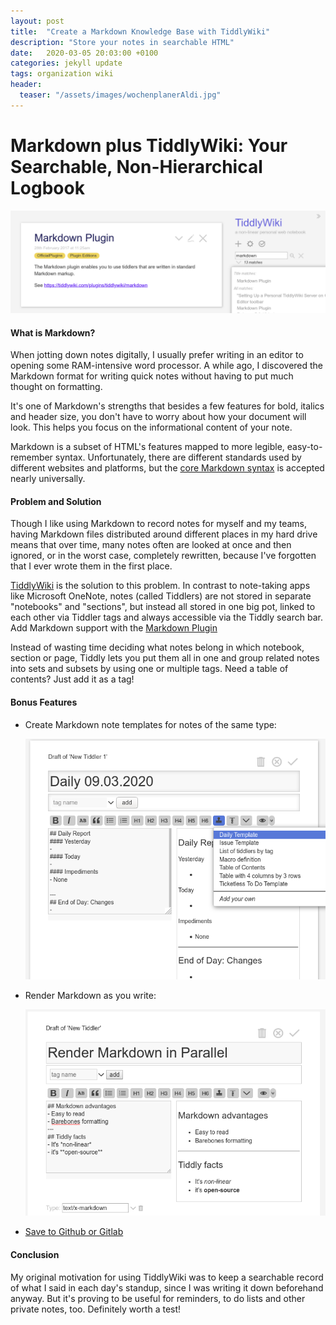 ```yaml
---
layout: post
title:  "Create a Markdown Knowledge Base with TiddlyWiki"
description: "Store your notes in searchable HTML"
date:   2020-03-05 20:03:00 +0100
categories: jekyll update
tags: organization wiki
header:
  teaser: "/assets/images/wochenplanerAldi.jpg"
---
```

# Markdown plus TiddlyWiki: Your Searchable, Non-Hierarchical Logbook

![screenshotTIddly](/assets/images/tiddly.png)

#### What is Markdown?

When jotting down notes digitally, I usually prefer writing in an editor to opening some RAM-intensive word processor. A while ago, I discovered the Markdown format for writing quick notes without having to put much thought on formatting.

It's one of Markdown's strengths that besides a few features for bold, italics and header size, you don't have to worry about how your document will look. This helps you focus on the informational content of your note.

Markdown is a subset of HTML's features mapped to more legible, easy-to-remember syntax. Unfortunately, there are different standards used by different websites and platforms, but the [core Markdown syntax](https://commonmark.org/) is accepted nearly universally.

#### Problem and Solution

Though I like using Markdown to record notes for myself and my teams, having Markdown files distributed around different places in my hard drive means that over time, many notes often are looked at once and then ignored, or in the worst case, completely rewritten, because I've forgotten that I ever wrote them in the first place.

[TiddlyWiki](https://tiddlywiki.com/) is the solution to this problem. In contrast to note-taking apps like Microsoft OneNote, notes (called Tiddlers) are not stored in separate "notebooks" and "sections", but instead all stored in one big pot, linked to each other via Tiddler tags and always accessible via the Tiddly search bar. Add Markdown support with the [Markdown Plugin](https://tiddlywiki.com/plugins/tiddlywiki/markdown/)

Instead of wasting time deciding what notes belong in which notebook, section or page, Tiddly lets you put them all in one and group related notes into sets and subsets by using one or multiple tags. Need a table of contents? Just add it as a tag!

#### Bonus Features

- Create Markdown note templates for notes of the same type:

  ![templateMarkdown](/assets/images/template.png)

- Render Markdown as you write:

  ![renderedMarkdown](/assets/images/renderedM.png)

- [Save to Github or Gitlab](https://tiddlywiki.com/static/Saving%2520to%2520a%2520Git%2520service.html)

#### Conclusion

My original motivation for using TiddlyWiki was to keep a searchable record of what I said in each day's standup, since I was writing it down beforehand anyway. But it's proving to be useful for reminders, to do lists and other private notes, too. Definitely worth a test!


